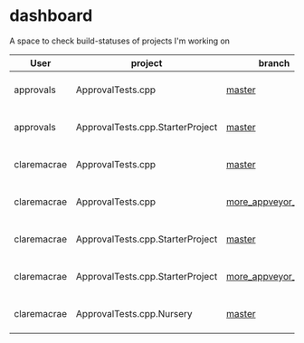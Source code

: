 <a id="top"></a>
# dashboard
A space to check build-statuses of projects I'm working on

| User | project | branch | [Travis](https://travis-ci.com/claremacrae/) | [Appveyor](https://ci.appveyor.com/projects) |
| ------------- | ------------- | - | - | - |
| approvals | ApprovalTests.cpp | [master](https://github.com/approvals/ApprovalTests.cpp/commits/master) | [![Build Status](https://api.travis-ci.org/approvals/ApprovalTests.cpp.svg?branch=master)](https://travis-ci.org/approvals/ApprovalTests.cpp) |[![Build status](https://ci.appveyor.com/api/projects/status/lf3i76ije89oihi5/branch/master?svg=true)](https://ci.appveyor.com/project/isidore/approvaltests-cpp/branch/master) |
| approvals | ApprovalTests.cpp.StarterProject | [master](https://github.com/approvals/ApprovalTests.cpp.StarterProject/commits/master) | [![Build Status](https://api.travis-ci.org/approvals/ApprovalTests.cpp.StarterProject.svg?branch=master)](https://travis-ci.org/approvals/ApprovalTests.cpp.StarterProject) |&nbsp; |
| claremacrae | ApprovalTests.cpp | [master](https://github.com/claremacrae/ApprovalTests.cpp/commits/master) | [![Build Status](https://travis-ci.com/claremacrae/ApprovalTests.cpp.svg?branch=master)](https://travis-ci.com/claremacrae/ApprovalTests.cpp) |[![Build status](https://ci.appveyor.com/api/projects/status/37smtsp3a694okv8/branch/master?svg=true)](https://ci.appveyor.com/project/claremacrae/approvaltests-cpp/branch/master) |
| claremacrae | ApprovalTests.cpp | [more_appveyor_builds](https://github.com/claremacrae/ApprovalTests.cpp/commits/more_appveyor_builds) | [![Build Status](https://travis-ci.com/claremacrae/ApprovalTests.cpp.svg?branch=more_appveyor_builds)](https://travis-ci.com/claremacrae/ApprovalTests.cpp) |[![Build status](https://ci.appveyor.com/api/projects/status/37smtsp3a694okv8/branch/more_appveyor_builds?svg=true)](https://ci.appveyor.com/project/claremacrae/approvaltests-cpp/branch/more_appveyor_builds) |
| claremacrae | ApprovalTests.cpp.StarterProject | [master](https://github.com/claremacrae/ApprovalTests.cpp.StarterProject/commits/master) | [![Build Status](https://travis-ci.com/claremacrae/ApprovalTests.cpp.StarterProject.svg?branch=master)](https://travis-ci.com/claremacrae/ApprovalTests.cpp.StarterProject) |[![Build status](https://ci.appveyor.com/api/projects/status/mu8a5uib1ha7sx41/branch/master?svg=true)](https://ci.appveyor.com/project/claremacrae/approvaltests-cpp-starterproject/branch/master) |
| claremacrae | ApprovalTests.cpp.StarterProject | [more_appveyor_builds](https://github.com/claremacrae/ApprovalTests.cpp.StarterProject/commits/more_appveyor_builds) | [![Build Status](https://travis-ci.com/claremacrae/ApprovalTests.cpp.StarterProject.svg?branch=more_appveyor_builds)](https://travis-ci.com/claremacrae/ApprovalTests.cpp.StarterProject) |[![Build status](https://ci.appveyor.com/api/projects/status/mu8a5uib1ha7sx41/branch/more_appveyor_builds?svg=true)](https://ci.appveyor.com/project/claremacrae/approvaltests-cpp-starterproject/branch/more_appveyor_builds) |
| claremacrae | ApprovalTests.cpp.Nursery | [master](https://github.com/claremacrae/ApprovalTests.cpp.Nursery/commits/master) | [![Build Status](https://travis-ci.com/claremacrae/ApprovalTests.cpp.Nursery.svg?branch=master)](https://travis-ci.com/claremacrae/ApprovalTests.cpp.Nursery) |[![Build status](https://ci.appveyor.com/api/projects/status/iqtnpa83t13os98v/branch/master?svg=true)](https://ci.appveyor.com/project/claremacrae/approvaltests-cpp-nursery/branch/master) |
